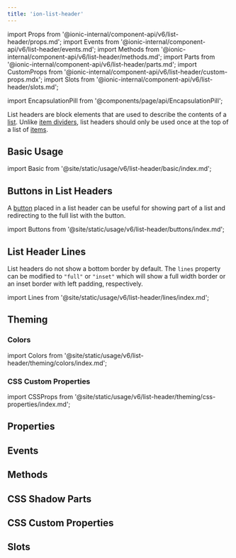 ```yaml
---
title: 'ion-list-header'
---
```


import Props from '@ionic-internal/component-api/v6/list-header/props.md';
import Events from '@ionic-internal/component-api/v6/list-header/events.md';
import Methods from '@ionic-internal/component-api/v6/list-header/methods.md';
import Parts from '@ionic-internal/component-api/v6/list-header/parts.md';
import CustomProps from '@ionic-internal/component-api/v6/list-header/custom-props.mdx';
import Slots from '@ionic-internal/component-api/v6/list-header/slots.md';

import EncapsulationPill from '@components/page/api/EncapsulationPill';

<EncapsulationPill type="shadow" />

List headers are block elements that are used to describe the contents of a [list](./list). Unlike [item dividers](./item-divider), list headers should only be used once at the top of a list of [items](./item).

## Basic Usage

import Basic from '@site/static/usage/v6/list-header/basic/index.md';

<Basic />

## Buttons in List Headers

A [button](./button) placed in a list header can be useful for showing part of a list and redirecting to the full list with the button.

import Buttons from '@site/static/usage/v6/list-header/buttons/index.md';

<Buttons />

## List Header Lines

List headers do not show a bottom border by default. The `lines` property can be modified to `"full"` or `"inset"` which will show a full width border or an inset border with left padding, respectively.

import Lines from '@site/static/usage/v6/list-header/lines/index.md';

<Lines />

## Theming

### Colors

import Colors from '@site/static/usage/v6/list-header/theming/colors/index.md';

<Colors />

### CSS Custom Properties

import CSSProps from '@site/static/usage/v6/list-header/theming/css-properties/index.md';

<CSSProps />

## Properties

<Props />

## Events

<Events />

## Methods

<Methods />

## CSS Shadow Parts

<Parts />

## CSS Custom Properties

<CustomProps />

## Slots

<Slots />
